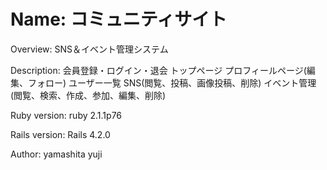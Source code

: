 Name: コミュニティサイト
====

Overview: SNS＆イベント管理システム

Description: 
会員登録・ログイン・退会
トップページ
プロフィールページ(編集、フォロー)
ユーザー一覧
SNS(閲覧、投稿、画像投稿、削除)
イベント管理(閲覧、検索、作成、参加、編集、削除)

Ruby version: ruby 2.1.1p76

Rails version: Rails 4.2.0

Author: yamashita yuji